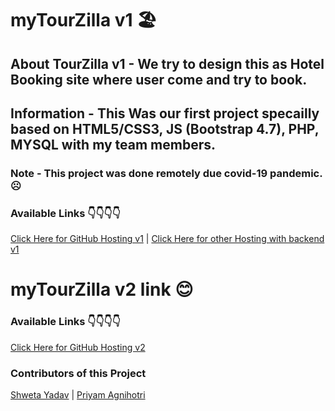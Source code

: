 # myTourZilla v1 🏖
## About TourZilla v1 - We try to design this as Hotel Booking site where user come and try to book.
## Information - This Was our first project specailly based on HTML5/CSS3, JS (Bootstrap 4.7), PHP, MYSQL with my team members.
### Note - This project was done remotely due covid-19 pandemic. ☹
### Available Links 👇👇👇👇

[Click Here for GitHub Hosting v1](https://iamhimanshugulati.github.io/mytourzilla/) | 
[Click Here for other Hosting with backend v1](https://tourzilla.000webhostapp.com/mytourzilla/)

# myTourZilla v2 link 😊
### Available Links 👇👇👇👇

[Click Here for GitHub Hosting v2](https://iamhimanshugulati.github.io/tourzilla-v2/)

### Contributors of this Project
[Shweta Yadav](https://github.com/shweta-50) | 
[Priyam Agnihotri](https://github.com/priyam-272)
